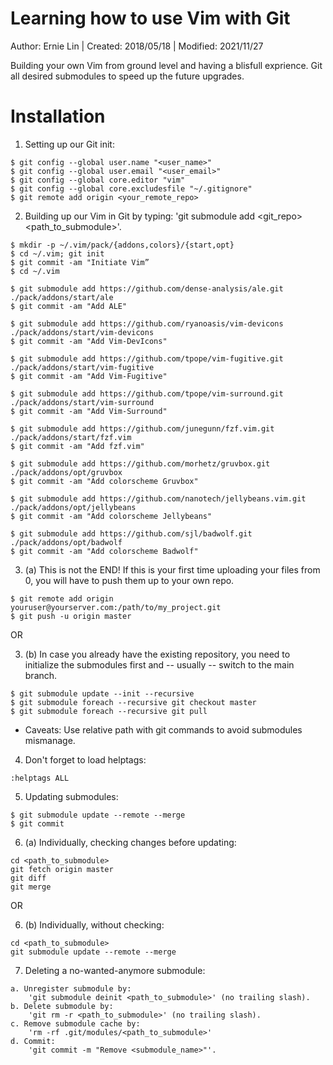 Learning how to use Vim with Git
================================

Author:   Ernie Lin	| Created:  2018/05/18 | Modified: 2021/11/27

Building your own Vim from ground level and having a blisfull exprience.
Git all desired submodules to speed up the future upgrades.

Installation
============

1. Setting up our Git init:
```
$ git config --global user.name "<user_name>"
$ git config --global user.email "<user_email>"
$ git config --global core.editor "vim"
$ git config --global core.excludesfile "~/.gitignore"
$ git remote add origin <your_remote_repo>
```

2. Building up our Vim in Git by typing: 'git submodule add <git_repo> <path_to_submodule>'.
```
$ mkdir -p ~/.vim/pack/{addons,colors}/{start,opt}
$ cd ~/.vim; git init
$ git commit -am "Initiate Vim”
$ cd ~/.vim

$ git submodule add https://github.com/dense-analysis/ale.git ./pack/addons/start/ale
$ git commit -am "Add ALE"

$ git submodule add https://github.com/ryanoasis/vim-devicons ./pack/addons/start/vim-devicons
$ git commit -am "Add Vim-DevIcons"

$ git submodule add https://github.com/tpope/vim-fugitive.git ./pack/addons/start/vim-fugitive
$ git commit -am "Add Vim-Fugitive"

$ git submodule add https://github.com/tpope/vim-surround.git ./pack/addons/start/vim-surround
$ git commit -am "Add Vim-Surround"

$ git submodule add https://github.com/junegunn/fzf.vim.git ./pack/addons/start/fzf.vim
$ git commit -am "Add fzf.vim"

$ git submodule add https://github.com/morhetz/gruvbox.git ./pack/addons/opt/gruvbox
$ git commit -am "Add colorscheme Gruvbox"

$ git submodule add https://github.com/nanotech/jellybeans.vim.git ./pack/addons/opt/jellybeans
$ git commit -am "Add colorscheme Jellybeans"

$ git submodule add https://github.com/sjl/badwolf.git ./pack/addons/opt/badwolf
$ git commit -am "Add colorscheme Badwolf"

```

3. (a) This is not the END! If this is your first time uploading your files from 0, you will have to push
them up to your own repo.
```
$ git remote add origin youruser@yourserver.com:/path/to/my_project.git
$ git push -u origin master
```

OR

3. (b) In case you already have the existing repository, you need to initialize
the submodules first and -- usually -- switch to the main branch.
```
$ git submodule update --init --recursive
$ git submodule foreach --recursive git checkout master
$ git submodule foreach --recursive git pull
```
* Caveats: Use relative path with git commands to avoid submodules mismanage.

4. Don't forget to load helptags:
```
:helptags ALL
```

5. Updating submodules:
```
$ git submodule update --remote --merge
$ git commit
```

6. (a) Individually, checking changes before updating:
```
cd <path_to_submodule>
git fetch origin master
git diff
git merge
```

OR

6. (b) Individually, without checking:
```
cd <path_to_submodule>
git submodule update --remote --merge
```

7. Deleting a no-wanted-anymore submodule:
```
a. Unregister submodule by:
	'git submodule deinit <path_to_submodule>' (no trailing slash).
b. Delete submodule by:
	'git rm -r <path_to_submodule>' (no trailing slash).
c. Remove submodule cache by:
	'rm -rf .git/modules/<path_to_submodule>'
d. Commit:
	'git commit -m "Remove <submodule_name>"'.
```

